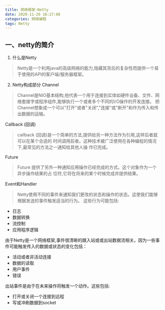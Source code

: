 ```yaml
---
title: 网络框架-Netty
date: 2020-11-26 16:27:08
categories: 网络编程
tags: Netty
---
```


## 一、netty的简介
1. 什么是Netty
> Netty是一个利用java的高级网络的能力,隐藏其背后的复杂性而提供一个易于使用的API的客户端/服务器框架。

2. Netty构成部分
Channel
> Channel是NIO基本结构,他代表一个用于连接到实体如硬件设备、文件、网络套接字或程序组件,能够执行一个或者多个不同的I/O操作的开发连接。
把Channel想象成一个可以"打开"或者"关闭","连接"或"断开"和作为传入和传出数据的运输。

Callback (回调)
>callback (回调)是一个简单的方法,提供给另一种方法作为引用,这样后者就可以在某个合适的 时间调用前者。这种技术被广泛使用在各种编程的情况下,最常见的方法之一通知给其他人操 作已完成。


Future
> Future 提供了另外一种通知应用操作已经完成的方式。这个对象作为一个异步操作结果的占 位符,它将在将来的某个时候完成并提供结果。

Event和Handler
> Netty使用不同的事件来通知我们更改的状态和操作的状态。这使我们能够根据发送的事件触发适当的行为。
这些行为可能包括:
- 日志
- 数据转换
- 流控制
- 应用程序逻辑

由于Netty是一个网络框架,事件很清晰的跟入站或或出站数据流相关。因为一些事件可能触发传入的数据或状态的变化包括：
- 活动或者非活动连接
- 数据的读取
- 用户事件
- 错误

出站事件是由于在未来操作将触发一个动作。这些包括:
- 打开或关闭一个连接到远程
- 写或冲刷数据到socket
